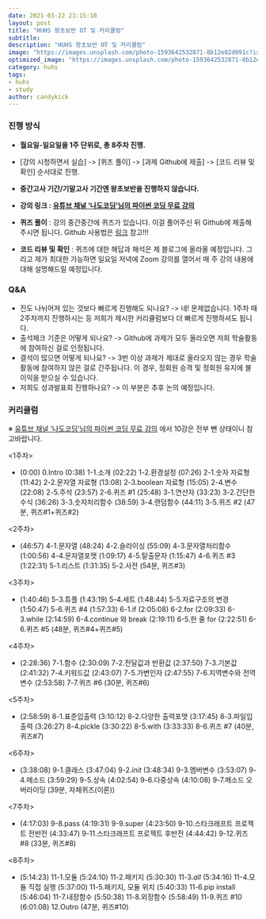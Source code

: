 ```yaml
---
date: 2021-03-22 23:15:10
layout: post
title: "HUHS 왕초보반 OT 및 커리큘럼"
subtitle:
description: "HUHS 왕초보반 OT 및 커리큘럼"
image: "https://images.unsplash.com/photo-1593642532871-8b12e02d091c?ixid=MXwxMjA3fDF8MHxwaG90by1wYWdlfHx8fGVufDB8fHw%3D&ixlib=rb-1.2.1&auto=format&fit=crop&w=1900&q=80"
optimized_image: "https://images.unsplash.com/photo-1593642532871-8b12e02d091c?ixid=MXwxMjA3fDF8MHxwaG90by1wYWdlfHx8fGVufDB8fHw%3D&ixlib=rb-1.2.1&auto=format&fit=crop&w=1900&q=80"
category: huhs
tags:
- huhs
- study
author: candykick
---
```


### 진행 방식

* <b>월요일-일요일을 1주 단위로, 총 8주차 진행.</b>

* [강의 시청하면서 실습] -> [퀴즈 풀이] -> [과제 Github에 제출] -> [코드 리뷰 및 확인] 순서대로 진행.

* <b>중간고사 기간/기말고사 기간엔 왕초보반을 진행하지 않습니다.</b>

* <b>강의 링크 : [유튜브 채널 ‘나도코딩’님의 파이썬 코딩 무료 강의](https://www.youtube.com/watch?v=kWiCuklohdY&t=5779s)</b>

* <b>퀴즈 풀이</b> : 강의 중간중간에 퀴즈가 있습니다. 이걸 풀어주신 뒤 Github에 제출해주시면 됩니다.
  Github 사용법은 [링크]() 참고!!!

* <b>코드 리뷰 및 확인</b> : 퀴즈에 대한 해답과 해석은 제 블로그에 올라올 예정입니다. 그리고 제가 최대한 가능하면 일요일 저녁에 Zoom 강의를 열어서 매 주 강의 내용에 대해 설명해드릴 예정입니다.

  

### Q&A

- 진도 나뉘어져 있는 것보다 빠르게 진행해도 되나요?
  -> 네! 문제없습니다. 1주차 때 2주차까지 진행하시는 등 저희가 제시한 커리큘럼보다 더 빠르게 진행하셔도 됩니다.
- 출석체크 기준은 어떻게 되나요?
  -> Github에 과제가 모두 올라오면 저희 학술활동에 참여하신 걸로 인정됩니다.
- 결석이 많으면 어떻게 되나요?
  -> 3번 이상 과제가 제대로 올라오지 않는 경우 학술활동에 참여하지 않은 걸로 간주됩니다. 이 경우, 정회원 승격 및 정회원 유지에 불이익을 받으실 수 있습니다.
- 저희도 성과발표회 진행하나요?
  -> 이 부분은 추후 논의 예정입니다.


### 커리큘럼

※ [유튜브 채널 ‘나도코딩’님의 파이썬 코딩 무료 강의](https://www.youtube.com/watch?v=kWiCuklohdY&t=5779s) 에서 10강은 전부 뺀 상태이니 참고바랍니다.

<1주차>

- (0:00) 0.Intro
  (0:38) 1-1.소개
  (02:22) 1-2.환경설정
  (07:26) 2-1.숫자 자료형
  (11:42) 2-2.문자열 자료형
  (13:08) 2-3.boolean 자료형
  (15:05) 2-4.변수
  (22:08) 2-5.주석
  (23:57) 2-6.퀴즈 #1
  (25:48) 3-1.연산자
  (33:23) 3-2.간단한수식
  (36:26) 3-3.숫자처리함수
  (38:59) 3-4.랜덤함수
  (44:11) 3-5.퀴즈 #2
  (47분, 퀴즈#1+퀴즈#2)

<2주차>

- (46:57) 4-1.문자열
  (48:24) 4-2.슬라이싱
  (55:09) 4-3.문자열처리함수
  (1:00:56) 4-4.문자열포맷
  (1:09:17) 4-5.탈출문자
  (1:15:47) 4-6.퀴즈 #3
  (1:22:31) 5-1.리스트
  (1:31:35) 5-2.사전
  (54분, 퀴즈#3)

<3주차>

- (1:40:46) 5-3.튜플
  (1:43:19) 5-4.세트
  (1:48:44) 5-5.자료구조의 변경
  (1:50:47) 5-6.퀴즈 #4
  (1:57:33) 6-1.if
  (2:05:08) 6-2.for
  (2:09:33) 6-3.while
  (2:14:59) 6-4.continue 와 break
  (2:19:11) 6-5.한 줄 for
  (2:22:51) 6-6.퀴즈 #5
  (48분, 퀴즈#4+퀴즈#5)

<4주차>

- (2:28:36) 7-1.함수
  (2:30:09) 7-2.전달값과 반환값
  (2:37:50) 7-3.기본값
  (2:41:32) 7-4.키워드값
  (2:43:07) 7-5.가변인자
  (2:47:55) 7-6.지역변수와 전역변수
  (2:53:58) 7-7.퀴즈 #6
  (30분, 퀴즈#6)

<5주차>

- (2:58:59) 8-1.표준입출력
  (3:10:12) 8-2.다양한 출력포맷
  (3:17:45) 8-3.파일입출력
  (3:26:27) 8-4.pickle
  (3:30:22) 8-5.with
  (3:33:33) 8-6.퀴즈 #7
  (40분, 퀴즈#7)

<6주차>

- (3:38:08) 9-1.클래스
  (3:47:04) 9-2._init_
  (3:48:34) 9-3.멤버변수
  (3:53:07) 9-4.메소드
  (3:59:29) 9-5.상속
  (4:02:54) 9-6.다중상속
  (4:10:08) 9-7.메소드 오버라이딩
  (39분, 자체퀴즈(이론))

<7주차>

- (4:17:03) 9-8.pass
  (4:19:31) 9-9.super
  (4:23:50) 9-10.스타크래프트 프로젝트 전반전
  (4:33:47) 9-11.스타크래프트 프로젝트 후반전
  (4:44:42) 9-12.퀴즈 #8
  (33분, 퀴즈#8)

<8주차>

- (5:14:23) 11-1.모듈
  (5:24:10) 11-2.패키지
  (5:30:30) 11-3._all_
  (5:34:16) 11-4.모듈 직접 실행
  (5:37:00) 11-5.패키지, 모듈 위치
  (5:40:33) 11-6.pip install
  (5:46:04) 11-7.내장함수
  (5:50:38) 11-8.외장함수
  (5:58:49) 11-9.퀴즈 #10
  (6:01:08) 12.Outro
  (47분, 퀴즈#10) 
